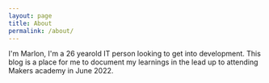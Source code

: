 ```yaml
---
layout: page
title: About
permalink: /about/
---
```


I'm Marlon, I'm a 26 yearold IT person looking to get into development. This blog is a place for me to document my learnings in the lead up to attending Makers academy in June 2022.

